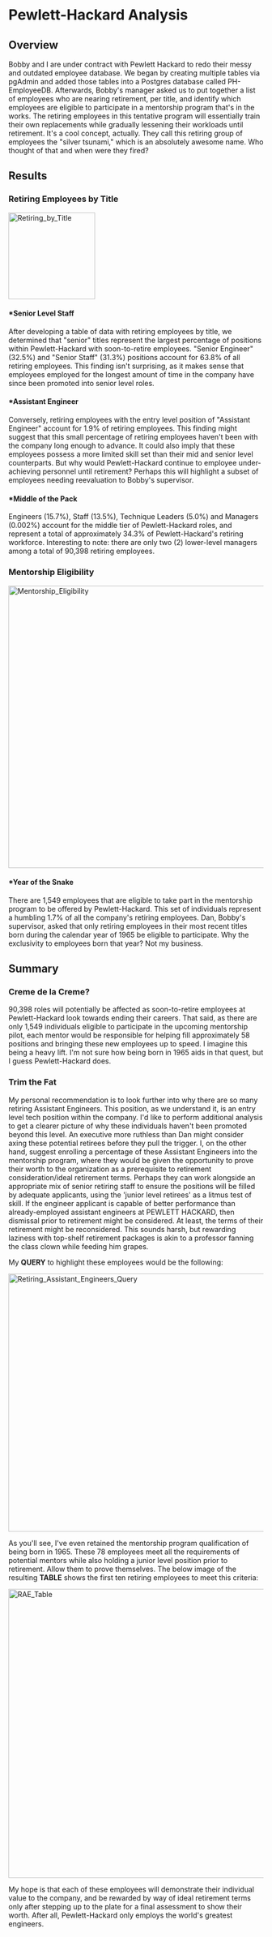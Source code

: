 # Pewlett-Hackard Analysis

## Overview

Bobby and I are under contract with Pewlett Hackard to redo their messy and outdated employee database. We began by creating multiple tables via pgAdmin and added those tables into a Postgres database called PH-EmployeeDB. Afterwards, Bobby's manager asked us to put together a list of employees who are nearing retirement, per title, and identify which employees are eligible to participate in a mentorship program that's in the works. The retiring employees in this tentative program will essentially train their own replacements while gradually lessening their workloads until retirement. It's a cool concept, actually. They call this retiring group of employees the "silver tsunami," which is an absolutely awesome name. Who thought of that and when were they fired?

## Results

### Retiring Employees by Title

<img width="171" alt="Retiring_by_Title" src="https://user-images.githubusercontent.com/92264929/145722305-b89e91f3-b5c2-4f8e-9862-3a247c25f974.png"> 

#### *Senior Level Staff

After developing a table of data with retiring employees by title, we determined that "senior" titles represent the largest percentage of positions within Pewlett-Hackard with soon-to-retire employees. "Senior Engineer" (32.5%) and "Senior Staff" (31.3%) positions account for 63.8% of all retiring employees. This finding isn't surprising, as it makes sense that employees employed for the longest amount of time in the company have since been promoted into senior level roles.

#### *Assistant Engineer

Conversely, retiring employees with the entry level position of "Assistant Engineer" account for 1.9% of retiring employees. This finding might suggest that this small percentage of retiring employees haven't been with the company long enough to advance. It could also imply that these employees possess a more limited skill set than their mid and senior level counterparts. But why would Pewlett-Hackard continue to employee under-achieving personnel until retirement? Perhaps this will highlight a subset of employees needing reevaluation to Bobby's supervisor.

#### *Middle of the Pack

Engineers (15.7%), Staff (13.5%), Technique Leaders (5.0%) and Managers (0.002%) account for the middle tier of Pewlett-Hackard roles, and represent a total of approximately 34.3% of Pewlett-Hackard's retiring workforce. Interesting to note: there are only two (2) lower-level managers among a total of 90,398 retiring employees.

### Mentorship Eligibility

<img width="557" alt="Mentorship_Eligibility" src="https://user-images.githubusercontent.com/92264929/145729071-4ff96561-68c2-44e4-b0d8-62e63d43ff4b.png">

#### *Year of the Snake

There are 1,549 employees that are eligible to take part in the mentorship program to be offered by Pewlett-Hackard. This set of individuals represent a humbling 1.7% of all the company's retiring employees. Dan, Bobby's supervisor, asked that only retiring employees in their most recent titles born during the calendar year of 1965 be eligible to participate. Why the exclusivity to employees born that year? Not my business.

## Summary

### Creme de la Creme?

90,398 roles will potentially be affected as soon-to-retire employees at Pewlett-Hackard look towards ending their careers. That said, as there are only 1,549 individuals eligible to participate in the upcoming mentorship pilot, each mentor would be responsible for helping fill approximately 58 positions and bringing these new employees up to speed. I imagine this being a heavy lift. I'm not sure how being born in 1965 aids in that quest, but I guess Pewlett-Hackard does.

### Trim the Fat

My personal recommendation is to look further into why there are so many retiring Assistant Engineers. This position, as we understand it, is an entry level tech position within the company. I'd like to perform additional analysis to get a clearer picture of why these individuals haven't been promoted beyond this level. An executive more ruthless than Dan might consider axing these potential retirees before they pull the trigger. I, on the other hand, suggest enrolling a percentage of these Assistant Engineers into the mentorship program, where they would be given the opportunity to prove their worth to the organization as a prerequisite to retirement consideration/ideal retirement terms. Perhaps they can work alongside an appropriate mix of senior retiring staff to ensure the positions will be filled by adequate applicants, using the 'junior level retirees' as a litmus test of skill. If the engineer applicant is capable of better performance than already-employed assistant engineers at PEWLETT HACKARD, then dismissal prior to retirement might be considered. At least, the terms of their retirement might be reconsidered. This sounds harsh, but rewarding laziness with top-shelf retirement packages is akin to a professor fanning the class clown while feeding him grapes.

My **QUERY** to highlight these employees would be the following:

<img width="509" alt="Retiring_Assistant_Engineers_Query" src="https://user-images.githubusercontent.com/92264929/145725631-4727d256-f5aa-457e-9e19-129a1e351a3d.png">

As you'll see, I've even retained the mentorship program qualification of being born in 1965. These 78 employees meet all the requirements of potential mentors while also holding a junior level position prior to retirement. Allow them to prove themselves. The below image of the resulting **TABLE** shows the first ten retiring employees to meet this criteria:

<img width="570" alt="RAE_Table" src="https://user-images.githubusercontent.com/92264929/145725707-e4760485-d775-4727-83b5-e17003da5c1e.png">

My hope is that each of these employees will demonstrate their individual value to the company, and be rewarded by way of ideal retirement terms only after stepping up to the plate for a final assessment to show their worth. After all, Pewlett-Hackard only employs the world's greatest engineers.

